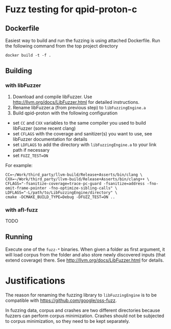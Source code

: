 # Fuzz testing for qpid-proton-c

## Dockerfile

Easiest way to build and run the fuzzing is using attached Dockerfile. Run the following command from the top project directory

    docker build -t -f .

## Building

### with libFuzzer

1. Download and compile libFuzzer. Use http://llvm.org/docs/LibFuzzer.html for detailed instructions.
2. Rename libFuzzer.a (from previous step) to `libFuzzingEngine.a`
3. Build qpid-proton with the following configuration
  * set `CC` and `CXX` variables to the same compiler you used to build libFuzzer (some recent clang)
  * set `CFLAGS` with the coverage and sanitizer(s) you want to use, see libFuzzer documentation for details
  * set `LDFLAGS` to add the directory with `libFuzzingEngine.a` to your link path if necessary
  * set `FUZZ_TEST=ON`

For example:

    CC=~/Work/third_party/llvm-build/Release+Asserts/bin/clang \
    CXX=~/Work/third_party/llvm-build/Release+Asserts/bin/clang++ \
    CFLAGS="-fsanitize-coverage=trace-pc-guard -fsanitize=address -fno-omit-frame-pointer -fno-optimize-sibling-calls" \
    LDFLAGS="-L/path/to/LibFuzzingEngine/directory" \
    cmake -DCMAKE_BUILD_TYPE=Debug -DFUZZ_TEST=ON ..

### with afl-fuzz

TODO


## Running

Execute one of the `fuzz-*` binaries. When given a folder as first argument, it will load corpus from the folder and also store newly discovered inputs (that extend coverage) there. See http://llvm.org/docs/LibFuzzer.html for details.

# Justifications

The reason for renaming the fuzzing library to `libFuzzingEngine` is to be compatible with https://github.com/google/oss-fuzz.

In fuzzing data, corpus and crashes are two different directories because fuzzers can perform corpus minimization. Crashes should not be subjected to corpus minimization, so they need to be kept separately.

